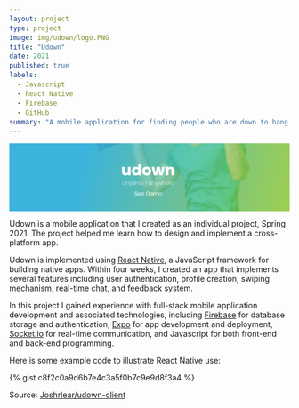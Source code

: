 ```yaml
---
layout: project
type: project
image: img/udown/logo.PNG
title: "Udown"
date: 2021
published: true
labels:
  - Javascript
  - React Native
  - Firebase
  - GitHub
summary: "A mobile application for finding people who are down to hang out."
---
```


<img class="img-fluid" style="display: block; margin-left: auto; margin-right: auto;" src="../img/udown/banner.PNG">

Udown is a mobile application that I created as an individual project, Spring 2021. The project helped me learn how to design and implement a cross-platform app.

Udown is implemented using [React Native](https://reactnative.dev/), a JavaScript framework for building native apps. Within four weeks, I created an app that implements several features including user authentication, profile creation, swiping mechanism, real-time chat, and feedback system.

In this project I gained experience with full-stack mobile application development and associated technologies, including [Firebase](https://firebase.google.com/) for database storage and authentication, [Expo](https://expo.io/) for app development and deployment, [Socket.io](https://socket.io/) for real-time communication, and Javascript for both front-end and back-end programming.

Here is some example code to illustrate React Native use:

{% gist c8f2c0a9d6b7e4c3a5f0b7c9e9d8f3a4 %}

Source: <a href="https://github.com/Joshrlear/udown-client">Joshrlear/udown-client</a>
